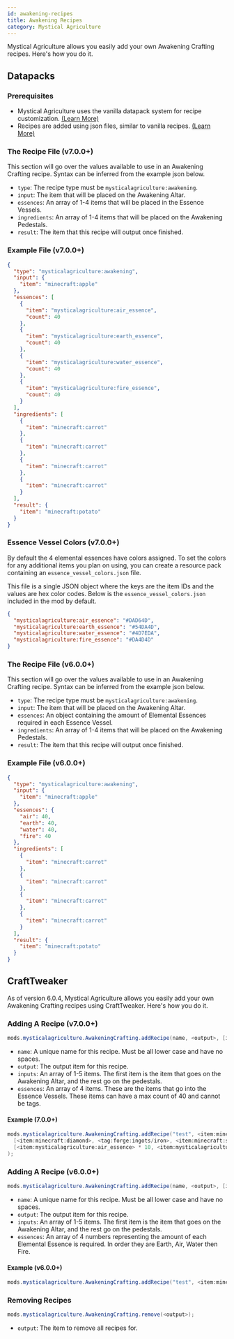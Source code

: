 ```yaml
---
id: awakening-recipes
title: Awakening Recipes
category: Mystical Agriculture
---
```


Mystical Agriculture allows you easily add your own Awakening Crafting recipes. Here's how you do it.

## Datapacks
### Prerequisites
- Mystical Agriculture uses the vanilla datapack system for recipe customization. [(Learn More)](https://minecraft.gamepedia.com/Data_pack)
- Recipes are added using json files, similar to vanilla recipes. [(Learn More)](https://minecraft.gamepedia.com/Recipe)

### The Recipe File (v7.0.0+)
This section will go over the values available to use in an Awakening Crafting recipe. Syntax can be inferred from the example json below.
- `type`: The recipe type must be `mysticalagriculture:awakening`.
- `input`: The item that will be placed on the Awakening Altar.
- `essences`: An array of 1-4 items that will be placed in the Essence Vessels. 
- `ingredients`: An array of 1-4 items that will be placed on the Awakening Pedestals.
- `result`: The item that this recipe will output once finished.

### Example File (v7.0.0+)
```json
{
  "type": "mysticalagriculture:awakening",
  "input": {
    "item": "minecraft:apple"
  },
  "essences": [
    {
      "item": "mysticalagriculture:air_essence",
      "count": 40
    },
    {
      "item": "mysticalagriculture:earth_essence",
      "count": 40
    },
    {
      "item": "mysticalagriculture:water_essence",
      "count": 40
    },
    {
      "item": "mysticalagriculture:fire_essence",
      "count": 40
    }
  ],
  "ingredients": [
    {
      "item": "minecraft:carrot"
    },
    {
      "item": "minecraft:carrot"
    },
    {
      "item": "minecraft:carrot"
    },
    {
      "item": "minecraft:carrot"
    }
  ],
  "result": {
    "item": "minecraft:potato"
  }
}
```

### Essence Vessel Colors (v7.0.0+)
By default the 4 elemental essences have colors assigned. To set the colors for any additional items you plan on using, you can create a resource pack containing an `essence_vessel_colors.json` file.

This file is a single JSON object where the keys are the item IDs and the values are hex color codes. Below is the `essence_vessel_colors.json` included in the mod by default.
```json
{
  "mysticalagriculture:air_essence": "#DAD64D",
  "mysticalagriculture:earth_essence": "#54DA4D",
  "mysticalagriculture:water_essence": "#4D7EDA",
  "mysticalagriculture:fire_essence": "#DA4D4D"
}
```

### The Recipe File (v6.0.0+)
This section will go over the values available to use in an Awakening Crafting recipe. Syntax can be inferred from the example json below.
- `type`: The recipe type must be `mysticalagriculture:awakening`.
- `input`: The item that will be placed on the Awakening Altar.
- `essences`: An object containing the amount of Elemental Essences required in each Essence Vessel.
- `ingredients`: An array of 1-4 items that will be placed on the Awakening Pedestals.
- `result`: The item that this recipe will output once finished.

### Example File (v6.0.0+)
```json
{
  "type": "mysticalagriculture:awakening",
  "input": {
    "item": "minecraft:apple"
  },
  "essences": {
    "air": 40,
    "earth": 40,
    "water": 40,
    "fire": 40
  },
  "ingredients": [
    {
      "item": "minecraft:carrot"
    },
    {
      "item": "minecraft:carrot"
    },
    {
      "item": "minecraft:carrot"
    },
    {
      "item": "minecraft:carrot"
    }
  ],
  "result": {
    "item": "minecraft:potato"
  }
}
```

## CraftTweaker
As of version 6.0.4, Mystical Agriculture allows you easily add your own Awakening Crafting recipes using CraftTweaker. Here's how you do it.

### Adding A Recipe (v7.0.0+)
```java
mods.mysticalagriculture.AwakeningCrafting.addRecipe(name, <output>, [inputs], [essences]);
```

- `name`: A unique name for this recipe. Must be all lower case and have no spaces.
- `output`: The output item for this recipe.
- `inputs`: An array of 1-5 items. The first item is the item that goes on the Awakening Altar, and the rest go on the pedestals.
- `essences`: An array of 4 items. These are the items that go into the Essence Vessels. These items can have a max count of 40 and cannot be tags.

#### Example (7.0.0+)
```java
mods.mysticalagriculture.AwakeningCrafting.addRecipe("test", <item:minecraft:stick> * 10,
  [<item:minecraft:diamond>, <tag:forge:ingots/iron>, <item:minecraft:stick>],
  [<item:mysticalagriculture:air_essence> * 10, <item:mysticalagriculture:earth_essence> * 20, <item:mysticalagriculture:water_essence> * 30, <item:mysticalagriculture:fire_essence> * 40]
);
```

### Adding A Recipe (v6.0.0+)
```java
mods.mysticalagriculture.AwakeningCrafting.addRecipe(name, <output>, [inputs], [essences]);
```

- `name`: A unique name for this recipe. Must be all lower case and have no spaces.
- `output`: The output item for this recipe.
- `inputs`: An array of 1-5 items. The first item is the item that goes on the Awakening Altar, and the rest go on the pedestals.
- `essences`: An array of 4 numbers representing the amount of each Elemental Essence is required. In order they are Earth, Air, Water then Fire.

#### Example (v6.0.0+)
```java
mods.mysticalagriculture.AwakeningCrafting.addRecipe("test", <item:minecraft:stick> * 10, [<item:minecraft:diamond>, <tag:forge:ingots/iron>, <item:minecraft:stick>], [10, 20, 30, 40]);
```

### Removing Recipes
```java
mods.mysticalagriculture.AwakeningCrafting.remove(<output>);
```

- `output`: The item to remove all recipes for.
